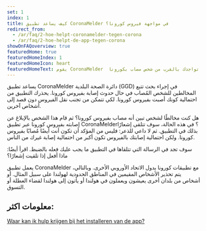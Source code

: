 ```yaml
---
set: 1
index: 1
title: كيف يساعد تطبيق CoronaMelder في مواجهة فيروس كورونا؟
redirect_from: 
  - /ar/faq/2-hoe-helpt-coronamelder-tegen-corona
  - /ar/faq/2-hoe-helpt-de-app-tegen-corona
showOnFAQoverview: true
featuredHome: true
featuredHomeIndex: 1
featuredHomeIcon: heart
featuredHomeText: يقوم CoronaMelder  بتحذيرك بعد تواجدك بالقرب من شخص مصاب بكورونا.
---
```

يساعد تطبيق CoronaMelder دائرة الصحة البلدية (GGD) في إجراء بحث تتبع المخالطين للشخص المُصاب في حال حدوث إصابة بفيروس كورونا. يحذرك التطبيق من احتمالية كونك أصبت بفيروس كورونا. لكي تتمكن من تجنب نقل الفيروس دون قصد إلى أشخاص آخرين.

هل كنت مخالطًا لشخص تبين أنه مصاب بفيروس كورونا؟ ثم قام هذا الشخص بالإبلاغ عن إصابته بفيروس كورونا عبر تطبيق CoronaMelder؟ في هذه الحالة، سوف تتلقى إشعارًا بذلك في التطبيق. ثم لا داعي للذعر: فليس من المؤكد أن تكون أنت أيضًا مُصابًا بفيروس كورونا. ولكن احتمالية إصابتك بالفيروس تكون أكبر من احتمالية إصابة غيرك من الناس.

سوف تجد في الرسالة التي تتلقاها في التطبيق ما يجب عليك فعله بالضبط. اقرأ أيضًا: ماذا أفعل إذا تلقيت إشعارًا؟

يعمل تطبيق CoronaMelder مع تطبيقات كورونا بدول الاتحاد الأوروبي الأخرى. وبالتالي، يتم تحذير الأشخاص المقيمين في المناطق الحدودية لهولندا على سبيل المثال. أو أشخاص من بلدان أخرى يعيشون ويعملون في هولندا أو يأتون إلى هولندا لقضاء العطلة أو التسوق.

## معلومات اكثر:

[Waar kan ik hulp krijgen bij het installeren van de app?](/{{page.lang}}/faq/1-10-waar-kan-ik-hulp-krijgen-bij-het-installeren-van-de-app)
